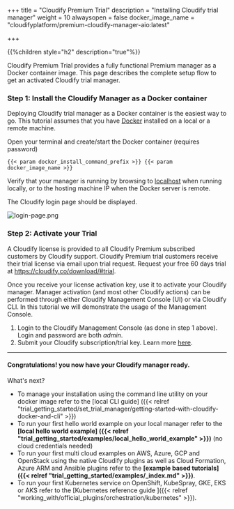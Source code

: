 +++
title = "Cloudify Premium Trial"
description = "Installing Cloudify trial manager"
weight = 10
alwaysopen = false
docker_image_name = "cloudifyplatform/premium-cloudify-manager-aio:latest"

+++

{{%children style="h2" description="true"%}}

 Cloudify Premium Trial provides a fully functional Premium manager as a Docker container image. This page describes the complete setup flow to get an activated Cloudify trial manager.

### Step 1: Install the Cloudify Manager as a Docker container


Deploying Cloudify trial manager as a Docker container is the easiest way to go.
This tutorial assumes that you have [Docker](https://docs.docker.com/install) installed on a local or a remote machine.

Open your terminal and create/start the Docker container (requires password)
```
{{< param docker_install_command_prefix >}} {{< param docker_image_name >}}
```

Verify that your manager is running by browsing to [localhost](http://localhost) when running locally,
or to the hosting machine IP when the Docker server is remote.

The Cloudify login page should be displayed.

![login-page.png]( /images/ui/pages/login-page.png )


### Step 2: Activate your Trial

A Cloudify license is provided to all Cloudify Premium subscribed customers by Cloudify support.
Cloudify Premium trial customers receive their trial license via email upon trial request.
Request your free 60 days trial at https://cloudify.co/download/#trial.  

Once you receive your license activation key, use it to activate your Cloudify manager. Manager activation (and most other Cloudify actions) can be performed through either Cloudify Management Console (UI) or via Cloudify CLI.
In this tutorial we will demonstrate the usage of the Management Console.

1. Login to the Cloudify Management Console (as done in step 1 above). Login and password are both _admin_.
2. Submit your Cloudify subscription/trial key. Learn more [here](https://docs.cloudify.co/latest/install_maintain/installation/manager-license/#product-activation).



____

#### Congratulations! you now have your Cloudify manager ready.

What's next?

* To manage your installation using the command line utility on your docker image refer to the [local CLI guide] ({{< relref "trial_getting_started/set_trial_manager/getting-started-with-cloudify-docker-and-cli" >}})
* To run your first hello world example on your local manager refer to the **[local hello world example] ({{< relref "trial_getting_started/examples/local_hello_world_example" >}})** (no cloud credentials needed)
* To run your first multi cloud examples on AWS, Azure, GCP and OpenStack using the native Cloudify plugins as well as Cloud Formation, Azure ARM and Ansible plugins refer to the  **[example based tutorials]({{< relref "trial_getting_started/examples/_index.md" >}})**.
* To run your first Kubernetes service on OpenShift, KubeSpray, GKE, EKS or AKS refer to the  [Kubernetes reference guide ]({{< relref "working_with/official_plugins/orchestration/kubernetes" >}}).
